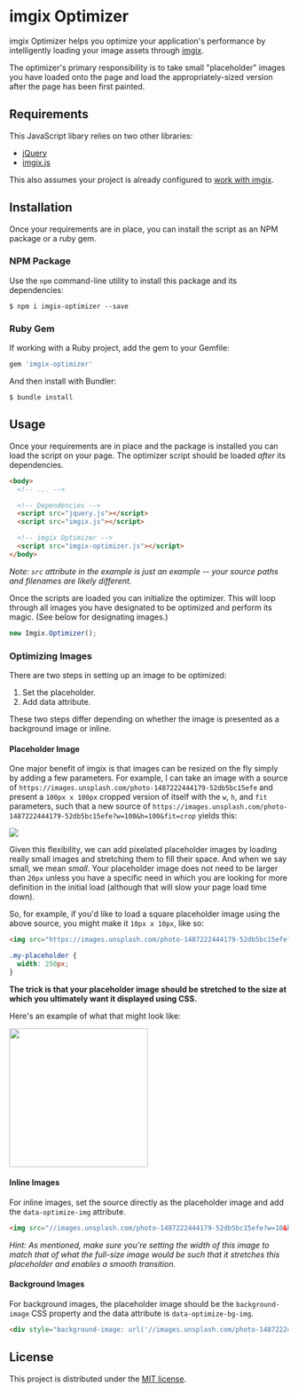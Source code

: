 imgix Optimizer
==========

imgix Optimizer helps you optimize your application's performance by intelligently loading your image assets through [imgix](https://www.imgix.com/).

The optimizer's primary responsibility is to take small "placeholder" images you have loaded onto the page and load the appropriately-sized version after the page has been first painted.

Requirements
----------

This JavaScript libary relies on two other libraries:

- [jQuery](https://jquery.com/)
- [imgix.js](https://www.imgix.com/imgix-js)

This also assumes your project is already configured to [work with imgix](https://docs.imgix.com/setup).

Installation
----------

Once your requirements are in place, you can install the script as an NPM package or a ruby gem.

### NPM Package

Use the `npm` command-line utility to install this package and its dependencies:

    $ npm i imgix-optimizer --save

### Ruby Gem

If working with a Ruby project, add the gem to your Gemfile:

```rb
gem 'imgix-optimizer'
```

And then install with Bundler:

    $ bundle install

Usage
----------

Once your requirements are in place and the package is installed you can load the script on your page. The optimizer script should be loaded _after_ its dependencies.

```html
<body>
  <!-- ... -->

  <!-- Dependencies -->
  <script src="jquery.js"></script>
  <script src="imgix.js"></script>

  <!-- imgix Optimizer -->
  <script src="imgix-optimizer.js"></script>
</body>
```

_Note: `src` attribute in the example is just an example -- your source paths and filenames are likely different._

Once the scripts are loaded you can initialize the optimizer. This will loop through all images you have designated to be optimized and perform its magic. (See below for designating images.)

```js
new Imgix.Optimizer();
```

### Optimizing Images

There are two steps in setting up an image to be optimized:

1. Set the placeholder.
2. Add data attribute.

These two steps differ depending on whether the image is presented as a background image or inline.

#### Placeholder Image

One major benefit of imgix is that images can be resized on the fly simply by adding a few parameters. For example, I can take an image with a source of `https://images.unsplash.com/photo-1487222444179-52db5bc15efe` and present a `100px x 100px` cropped version of itself with the `w`, `h`, and `fit` parameters, such that a new source of `https://images.unsplash.com/photo-1487222444179-52db5bc15efe?w=100&h=100&fit=crop` yields this:

![](https://images.unsplash.com/photo-1487222444179-52db5bc15efe?w=100&h=100&fit=crop)

Given this flexibility, we can add pixelated placeholder images by loading really small images and stretching them to fill their space. And when we say small, we mean _small_. Your placeholder image does not need to be larger than `20px` unless you have a specific need in which you are looking for more definition in the initial load (although that will slow your page load time down).

So, for example, if you'd like to load a square placeholder image using the above source, you might make it `10px x 10px`, like so:

```html
<img src="https://images.unsplash.com/photo-1487222444179-52db5bc15efe?w=10&h=10&fit=crop" class="my-placeholder">
```

```css
.my-placeholder {
  width: 250px;
}
```

**The trick is that your placeholder image should be stretched to the size at which you ultimately want it displayed using CSS.**

Here's an example of what that might look like:

<img src="https://images.unsplash.com/photo-1487222444179-52db5bc15efe?w=10&h=10&fit=crop" width="250">

#### Inline Images

For inline images, set the source directly as the placeholder image and add the `data-optimize-img` attribute.

```html
<img src="//images.unsplash.com/photo-1487222444179-52db5bc15efe?w=10&h=10&fit=crop" data-optimize-img>
```

_Hint: As mentioned, make sure you're setting the width of this image to match that of what the full-size image would be such that it stretches this placeholder and enables a smooth transition._

#### Background Images

For background images, the placeholder image should be the `background-image` CSS property and the data attribute is `data-optimize-bg-img`.

```html
<div style="background-image: url('//images.unsplash.com/photo-1487222444179-52db5bc15efe?w=10&h=10&fit=crop')" data-optimize-bg-img></div>
```

License
----------

This project is distributed under the [MIT license](LICENSE).
